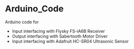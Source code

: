 # Arduino_Code
 Arduino code for 
  - Input interfacing with Flysky FS-iA6B Receiver
  - Output interfacing with Sabertooth Motor Driver
  - Input interfacing with Adafruit HC-SR04 Ultrasonic Sensor  
